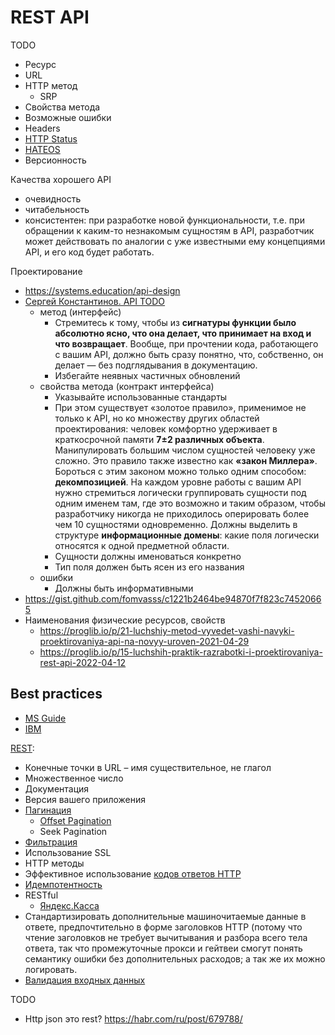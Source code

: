 # REST API

TODO
- Ресурс
- URL
- HTTP метод
  - SRP 
- Свойства метода
- Возможные ошибки
- Headers
- [HTTP Status](api-http-status.md)
- [HATEOS](https://docs.microsoft.com/ru-ru/azure/architecture/best-practices/api-design#use-hateoas-to-enable-navigation-to-related-resources)
- Версионность

Качества хорошего API
- очевидность
- читабельность 
- консистентен: при разработке новой функциональности, т.е. при обращении к каким-то незнакомым сущностям в API, разработчик может действовать по аналогии с уже известными ему концепциями API, и его код будет работать.

Проектирование
- https://systems.education/api-design
- [Сергей Константинов. API TODO](https://twirl.github.io/The-API-Book/API.ru.html)
  - метод (интерфейс)
    - Стремитесь к тому, чтобы из **сигнатуры функции было абсолютно ясно, что она делает, что принимает на вход и что возвращает**. Вообще, при прочтении кода, работающего с вашим API, должно быть сразу понятно, что, собственно, он делает — без подглядывания в документацию.
    - Избегайте неявных частичных обновлений
  - свойства  метода (контракт интерфейса)
    - Указывайте использованные стандарты
    - При этом существует «золотое правило», применимое не только к API, но ко множеству других областей проектирования: человек комфортно удерживает в краткосрочной памяти **7±2 различных объекта**. Манипулировать большим числом сущностей человеку уже сложно. Это правило также известно как **«закон Миллера»**. Бороться с этим законом можно только одним способом: **декомпозицией**. На каждом уровне работы с вашим API нужно стремиться логически группировать сущности под одним именем там, где это возможно и таким образом, чтобы разработчику никогда не приходилось оперировать более чем 10 сущностями одновременно. Должны выделить в структуре **информационные домены**: какие поля логически относятся к одной предметной области.
    - Сущности должны именоваться конкретно
    - Тип поля должен быть ясен из его названия
  - ошибки
    - Должны быть информативными
- https://gist.github.com/fomvasss/c1221b2464be94870f7f823c74520665
- Наименования физические ресурсов, свойств
  - https://proglib.io/p/21-luchshiy-metod-vyvedet-vashi-navyki-proektirovaniya-api-na-novyy-uroven-2021-04-29
  - https://proglib.io/p/15-luchshih-praktik-razrabotki-i-proektirovaniya-rest-api-2022-04-12

## Best practices

- [MS Guide](https://github.com/Microsoft/api-guidelines/blob/master/Guidelines.md)
- [IBM](https://www.ibm.com/docs/ru/zos-connect/zosconnect/3.0?topic=apis-designing-restful)

[REST](https://habr.com/ru/post/351890/):

- Конечные точки в URL – имя существительное, не глагол
- Множественное число
- Документация
- Версия вашего приложения
- [Пагинация](https://github.com/Microsoft/api-guidelines/blob/master/Guidelines.md#98-pagination)
  - [Offset Pagination](https://www.moesif.com/blog/technical/api-design/REST-API-Design-Filtering-Sorting-and-Pagination/#offset-pagination)
  - Seek Pagination
- [Фильтрация](https://www.moesif.com/blog/technical/api-design/REST-API-Design-Filtering-Sorting-and-Pagination/)
- Использование SSL
- HTTP методы
- Эффективное использование [кодов ответов HTTP](api-http-status.md)
- [Идемпотентность](../arch/pattern/idempotent.md)
- RESTful
  - [Яндекс.Касса](https://yookassa.ru/developers/using-api/interaction-format) 
- Стандартизировать дополнительные машиночитаемые данные в ответе, предпочтительно в форме заголовков HTTP (потому что чтение заголовков не требует вычитывания и разбора всего тела ответа, так что промежуточные прокси и гейтвеи смогут понять семантику ошибки без дополнительных расходов; а так же их можно логировать.
- [Валидация входных данных](https://github.com/Sairyss/backend-best-practices)
  
TODO
- Http json это rest? https://habr.com/ru/post/679788/


